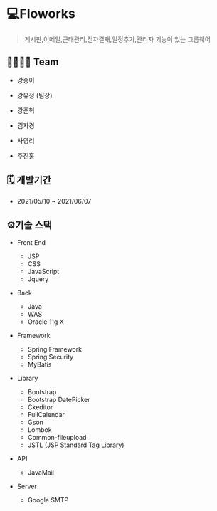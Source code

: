  # 💻Floworks

> 게시판,이메일,근태관리,전자결재,일정추가,관리자 기능이 있는 그룹웨어
 
 ## 👨‍👩‍👧‍👦 Team 

* 강송이

* 강유정 (팀장)

* 강준혁

* 김자경

* 사영리

* 주진홍

  
## 🗓 개발기간

+ 2021/05/10 ~ 2021/06/07



## ⚙기술 스택 

+ Front End
  + JSP
  + CSS
  + JavaScript
  + Jquery
+ Back
  + Java
  + WAS
  + Oracle 11g X

+ Framework
  + Spring Framework
  + Spring Security
  + MyBatis
+ Library
  + Bootstrap
  + Bootstrap DatePicker
  + Ckeditor
  + FullCalendar
  + Gson
  + Lombok
  + Common-fileupload
  + JSTL (JSP Standard Tag Library)
+ API
  + JavaMail
+ Server
  + Google SMTP
